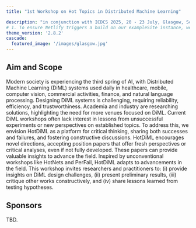 ```yaml
---
title: "1st Workshop on Hot Topics in Distributed Machine Learning"

description: "in conjunction with ICDCS 2025, 20 - 23 July, Glasgow, Scotland, UK"
# 1. To ensure Netlify triggers a build on our exampleSite instance, we need to change a file in the exampleSite directory.
theme_version: '2.8.2'
cascade:
  featured_image: '/images/glasgow.jpg'
---
```


## Aim and Scope ##

Modern society is experiencing the third spring of AI, with Distributed Machine Learning (DiML) systems used daily in healthcare, mobile, computer vision, commercial activities, finance, and natural language processing. Designing DiML systems is challenging, requiring reliability, efficiency, and trustworthiness. Academia and industry are researching solutions, highlighting the need for more venues focused on DiML. Current DiML workshops often lack interest in lessons from unsuccessful experiments or new perspectives on established topics. To address this, we envision HotDiML as a platform for critical thinking, sharing both successes and failures, and fostering constructive discussions. HotDiML encourages novel directions, accepting position papers that offer fresh perspectives or critical analyses, even if not fully developed. These papers can provide valuable insights to advance the field. Inspired by unconventional workshops like HotNets and PerFail, HotDiML adapts to advancements in the field. This workshop invites researchers and practitioners to: (i) provide insights on DiML design challenges, (ii) present preliminary results, (iii) critique other works constructively, and (iv) share lessons learned from testing hypotheses.

## Sponsors ##

TBD.